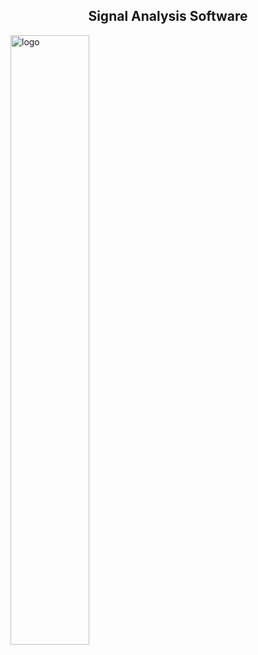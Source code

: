 <h2 align="center">Signal Analysis Software</h2>
<img src="https://github.com/JayedRafiProjects/signal-analysis-software/blob/main/website/assets/sas_logo_white_transparent.png" alt="logo" width="50%">
